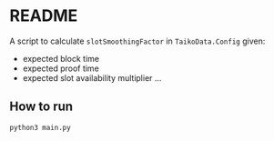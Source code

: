 # README

A script to calculate `slotSmoothingFactor` in `TaikoData.Config` given:

- expected block time
- expected proof time
- expected slot availability multiplier
  ...

## How to run

`python3 main.py`
